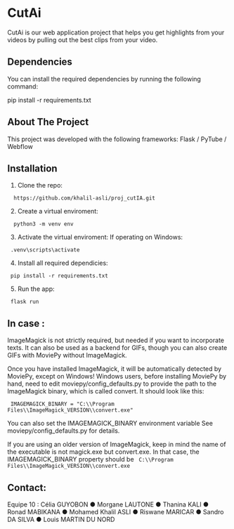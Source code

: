 # CutAi

 CutAi is our web application project that helps you get highlights from your videos by pulling out the best clips from your video.

## Dependencies

You can install the required dependencies by running the following command:

pip install -r requirements.txt

## About The Project

This project was developed with the following frameworks:
    Flask
  / PyTube
  / Webflow
  
## Installation
  1. Clone the repo:
```
  https://github.com/khalil-asli/proj_cutIA.git 
```
  
  2. Create a virtual enviroment:
```
  python3 -m venv env
```

 3. Activate the virtual enviroment:
 If operating on Windows:
 ```
  .venv\scripts\activate  
```

4. Install all required dependicies:
 ```
  pip install -r requirements.txt  
```

5. Run the app:
 ```
  flask run  
```

## In case :
ImageMagick is not strictly required, but needed if you want to incorporate texts. It can also be used as a backend for GIFs, though you can also create GIFs with MoviePy without ImageMagick.

Once you have installed ImageMagick, it will be automatically detected by MoviePy, except on Windows! Windows users, before installing MoviePy by hand, need to edit moviepy/config_defaults.py to provide the path to the ImageMagick binary, which is called convert. It should look like this:
 ```
  IMAGEMAGICK_BINARY = "C:\\Program Files\\ImageMagick_VERSION\\convert.exe"
```
You can also set the IMAGEMAGICK_BINARY environment variable See moviepy/config_defaults.py for details.

If you are using an older version of ImageMagick, keep in mind the name of the executable is not magick.exe but convert.exe. In that case, the IMAGEMAGICK_BINARY property should be ``` C:\\Program Files\\ImageMagick_VERSION\\convert.exe```

## Contact:
Equipe 10 : Célia GUYOBON ● Morgane LAUTONE ● Thanina KALI ● Ronad MABIKANA ● 
Mohamed Khalil ASLI ● Riswane MARICAR ● Sandro DA SILVA ● Louis MARTIN DU NORD
